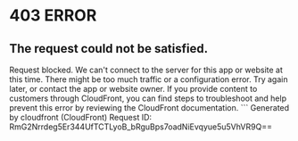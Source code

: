 # 403 ERROR

## The request could not be satisfied.

Request blocked. We can't connect to the server for this app or website at this time. There might be too much traffic or a configuration error. Try again later, or contact the app or website owner. If you provide content to customers through CloudFront, you can find steps to troubleshoot and help prevent this error by reviewing the CloudFront documentation. ```
Generated by cloudfront (CloudFront)
Request ID: RmG2Nrrdeg5Er344UfTCTLyoB_bRguBps7oadNiEvqyue5u5VhVR9Q==

```

